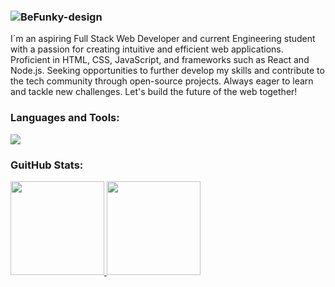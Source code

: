 
### ![BeFunky-design](https://user-images.githubusercontent.com/104763211/167265515-a9d18841-0205-4427-a165-a56e1c974e3c.png)

I´m an aspiring Full Stack Web Developer and current Engineering student with a passion for creating intuitive and efficient web applications. Proficient in HTML, CSS, JavaScript, and frameworks such as React and Node.js. Seeking opportunities to further develop my skills and contribute to the tech community through open-source projects. Always eager to learn and tackle new challenges. Let's build the future of the web together!


<h3 align="left">Languages and Tools:</h3>
<p>
  <a href="https://skillicons.dev">
    <img src="https://skillicons.dev/icons?i=js,ts,java,html,css,react,vite,nodejs,express,prisma,postgres,nestjs,linux" />
  </a>
</p>
<h3 align="left">GuitHub Stats:</h3>
<div>
  <a href="https://github.com/EugenioNhampossa/">
  <img height="150em" src = "https://github-readme-stats-rongronggg9.vercel.app/api?username=EugenioNhampossa&show_icons=true&theme=dracula&include_all_commits=true&count_private=true&hide=contribs,issues">
  <img height="150em" src = "https://github-readme-stats-rongronggg9.vercel.app/api/top-langs/?username=EugenioNhampossa&layout=compact&theme=dracula">
</div>
